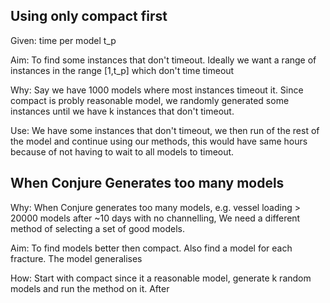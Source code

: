 

##  Using only compact first 

Given:	time per model t_p

Aim:	To find some instances that don't timeout. Ideally we want a range of instances in the range [1,t_p] which don't time timeout

Why:	Say we have 1000 models where most instances timeout it.  Since compact is probly  reasonable model, we randomly generated some instances until we have k instances that don't timeout. 

Use:	We have some instances that don't timeout, we then run of the rest of the model and continue using our methods, this would have same hours because of not having to wait to all models to timeout. 



##  When Conjure Generates too many models 

Why:	When Conjure generates too many models, e.g. vessel loading > 20000 models after ~10 days with no channelling, We need a different method of selecting  a set of good models.  

Aim:    To find models better then compact. Also find a model for each fracture. The model generalises

How:	Start with compact since it a reasonable model, generate k random models and run the method on it.  After 